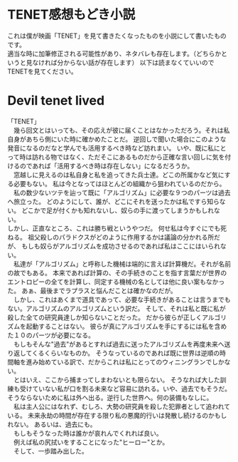 # TENET感想もどき小説
これは僕が映画「TENET」を見て書きたくなったものを小説にして書いたものです。  
適当な時に加筆修正される可能性があり、ネタバレも存在します。（どちらかというと見なければ分からない話が存在します）
以下は読まなくていいのでTENETを見てください。

# Devil tenet lived
「TENET」  
　幾ら回文とはいっても、その応えが彼に届くことはなかっただろう。それは私自身があちら側にいた時に確かめたことだ。
逆回しで聞いた場合にこのような発音になるのだなと学んでも活用するべき時など訪れまい。
いや、既に私にとって時は訪れる物ではなく、ただそこにあるものだから正確な言い回しに気を付けるのであれば「活用するべき時は存在しない」になるだろうか。  
　窓越しに見えるのは私自身と私を追ってきた兵士達。どこの所属かなど気にする必要もない。
私は今となってはほとんどの組織から狙われているのだから。   
　私の数少ないツテを辿って既に「アルゴリズム」に必要な９つのパーツは過去へ旅立った。
どのようにして、誰が、どこにそれを送ったかは私ですら知らない。
どこかで足が付くかも知れないし、奴らの手に渡ってしまうかもしれない。  
しかし、正直なところ、これは勝ち戦というやつだ。
何せ私は今すぐにでも死ねる。
祖父殺しのパラドクスがどのように作用するかは議論の分かれる所だが、
もしも奴らがアルゴリズムを成功させるのであれば私はここにはいられない。  
　私達が「アルゴリズム」と呼称した機械は端的に言えば計算機だ。それが名前の故でもある。
本来であれば計算の、その手続きのことを指す言葉だが世界のエントロピーの全てを計算し、同定する機械の名としては他に良い案もなかった。
あぁ、最後までラプラスと悩んだことは確かなのだが。  
　しかし、これはあくまで道具であって、必要な手続きがあることは言うまでもない。アルゴリズムのアルゴリズムという訳だ。
そして、それは私と既に私が殺した全ての研究員達しか知らないことだった。
だから彼らが正しくアルゴリズムを起動することはない。
彼らが真にアルゴリズムを手にするには私を含めた１０のパーツが必要になる。  
　もしもそんな"過去"があるとすれば過去に送ったアルゴリズムを再度未来へ送り返してくるくらいなものか。
そうなっているのであれば既に世界は逆順の時間軸を進み始めている訳で、だからこれは私にとってのウィニングランでしかない。  
　とはいえ、ここから捕まってしまわないとも限らない。
そうなれば大した訓練も受けていない私が口を割る未来など容易に訪れる。いや、過去でもそうだ。
そうならないために私は外へ出る。逆行した世界へ。何の装備もなしに。  
　私は主人公にはなれず、むしろ、大勢の研究員を殺した犯罪者として追われている。
未来永劫の時間が存在する限り私の悪魔的行いは発散し続けるのかもしれない。
あるいは、過去にも。  
　もしもそうなった時は誰かが哀れんでくれれば良い。  
　例えば私の尻拭いをすることになった"ヒーロー"とか。  
　そして、一歩踏み出した。
